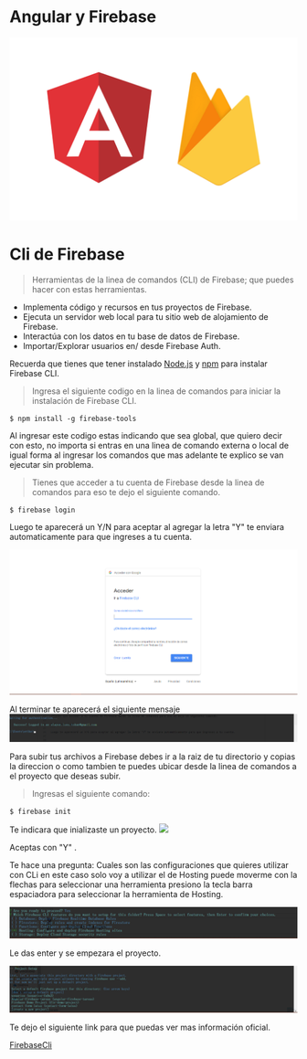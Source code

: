# Angular y Firebase 

![](imgfirebase/angular.png)




# Cli de Firebase
>Herramientas de la linea de comandos (CLI) de Firebase; que puedes hacer con estas herramientas.

* Implementa código y recursos en tus proyectos de Firebase.
* Ejecuta un servidor web local para tu sitio web de alojamiento de Firebase.
* Interactúa con los datos en tu base de datos de Firebase.
* Importar/Explorar usuarios en/ desde Firebase Auth.

Recuerda que tienes que tener instalado [Node.js](http://nodejs.org/) y [npm](https://npmjs.org/) para instalar Firebase CLI.

>Ingresa el siguiente codigo en la linea de comandos para iniciar la instalación de Firebase CLI.

```
$ npm install -g firebase-tools
```
Al ingresar este codigo estas indicando que sea global, que quiero decir con esto, no importa si entras en una linea de comando externa o local de igual forma al ingresar los comandos que mas adelante te explico se van ejecutar sin problema.


>Tienes que acceder a tu cuenta de Firebase desde la linea de comandos para eso te dejo el siguiente comando.
```
$ firebase login
```
Luego te aparecerá un Y/N para aceptar al agregar la letra "Y" te enviara automaticamente para que ingreses a tu cuenta.

![](imgfirebase/firebaselogin.png)


Al terminar te aparecerá el siguiente mensaje
![](imgfirebase/loginfirebasecompleto.png)

Para subir tus archivos a Firebase debes ir a la raiz de tu directorio y copias la direccion o como tambien te puedes ubicar desde la linea de comandos a el proyecto que deseas subir.

>Ingresas el siguiente comando:
```
$ firebase init
```
Te indicara que inializaste un proyecto.
![](imgfirebase/loginfirebasemensaje.png)


Aceptas con "Y" .

Te hace una pregunta: Cuales son las configuraciones que quieres utilizar con CLi en este caso solo voy a utilizar el de Hosting puede moverme con la flechas para seleccionar una herramienta presiono la tecla barra espaciadora para seleccionar la herramienta de Hosting.

![](imgfirebase/herramienta.png)

Le das enter y se empezara el proyecto.

![](imgfirebase/proceso.png)

Te dejo el siguiente link para que puedas ver mas información oficial.

[FirebaseCli](https://firebase.google.com/docs/cli/)




